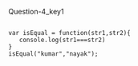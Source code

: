 Question-4_key1



```solution

var isEqual = function(str1,str2){
   console.log(str1===str2)
}
isEqual("kumar","nayak");

```